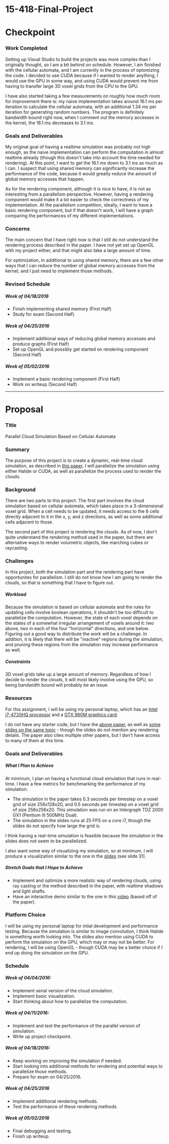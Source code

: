 # 15-418-Final-Project
# Checkpoint

### Work Completed
Setting up Visual Studio to build the projects was more complex than I originally thought, so I am a bit behind on schedule. However, I am finished with the cellular automata, and I am currently in the process of optomizing the code. I decided to use CUDA because if I wanted to render anything, I would use the GPU in some way, and using CUDA would prevent me from having to transfer large 3D voxel grids from the CPU to the GPU.

I have also started taking a few measurements on roughly how much room for improvement there is: my naive implementation takes around 16.1 ms per iteration to calculate the cellular automata, with an additional 1.34 ms per iteration for generating random numbers. The program is definitely bandwidth bound right now, when I comment out the memory accesses in the kernel, the 16.1 ms decreases to 3.1 ms.

### Goals and Deliverables
My original goal of having a realtime simulation was probably not high enough, as the naive implementation can perform the computation in almost realtime already (though this doesn't take into account the time needed for rendering). At this point, I want to get the 16.1 ms down to 3.1 ms as much as I can. I suspect that using shared memory can significantly increase the performance of the code, because it would greatly reduce the amount of global memory accesses that happen.

As for the rendering component, although it is nice to have, it is not as interesting from a parallelism perspective. However, having a rendering component would make it a lot easier to check the correctness of my implementation. At the parallelism competition, ideally, I want to have a basic rendering component, but if that doesn't work, I will have a graph comparing the performances of my different implementations.

### Concerns
The main concern that I have right now is that I still do not understand the rendering process described in the paper. I have not yet set up OpenGL with my project either, and that might also take a large amount of time.

For optimization, in additional to using shared memory, there are a few other ways that I can reduce the number of global memory accesses from the kernel, and I just need to implement those methods.

### Revised Schedule
##### Week of 04/18/2016
- Finish implementing shared memory (First Half)
- Study for exam (Second Half)

##### Week of 04/25/2016
- Implement additional ways of reducing global memory accesses and produce graphs (First Half)
- Set up OpenGL and possibly get started on rendering component (Second Half)

##### Week of 05/02/2016
- Implement a basic rendering component (First Half)
- Work on writeup (Second Half)


---

# Proposal
### Title
Parallel Cloud Simulation Based on Cellular Automata

### Summary
The purpose of this project is to create a dynamic, real-time cloud simulation, as described in [this paper](http://evasion.imag.fr/~Antoine.Bouthors/research/dea/sig00_cloud.pdf). I will parallelize the simulation using either Halide or CUDA, as well as parallelize the process used to render the clouds.

### Background
There are two parts to this project. The first part involves the cloud simulation based on cellular automata, which takes place in a 3-dimensional voxel grid. When a cell needs to be updated, it needs access to the 6 cells directly adjacent to it in the x, y, and z directions, as well as some additional cells adjacent to those.

The second part of this project is rendering the clouds. As of now, I don't quite understand the rendering method used in the paper, but there are alternative ways to render volumetric objects, like marching cubes or raycasting.

### Challenges
In this project, both the simulation part and the rendering part have opportunites for parallelism. I still do not know how I am going to render the clouds, so that is something that I have to figure out.

##### Workload
Because the simulation is based on cellular automata and the rules for updating cells involve boolean operations, it shouldn't be too difficult to parallelize the computation. However, the state of each voxel depends on the states of a somewhat irregular arrangement of voxels around it: two above, two in each of the four "horizontal" directions, and one below. Figuring out a good way to distribute the work will be a challenge. In addition, it is likely that there will be "inactive" regions during the simulation, and pruning these regions from the simulation may increase performance as well.

##### Constraints
3D voxel grids take up a large amount of memory. Regardless of how I decide to render the clouds, it will most likely involve using the GPU, so being bandwidth bound will probably be an issue.

### Resources
For this assignment, I will be using my personal laptop, which has an [Intel i7-4720HQ processor](http://ark.intel.com/products/78934/Intel-Core-i7-4720HQ-Processor-6M-Cache-up-to-3_60-GHz) and a [GTX 960M graphics card](http://www.geforce.com/hardware/notebook-gpus/geforce-gtx-960m/specifications).

I do not have any starter code, but I have the [above paper](http://evasion.imag.fr/~Antoine.Bouthors/research/dea/sig00_cloud.pdf), as well as [some slides on the same topic](http://www.cse.chalmers.se/edu/year/2011/course/TDA361/Advanced%20Computer%20Graphics/Seminar4-Clouds.pdf) - though the slides do not mention any rendering details. The paper also cites multiple other papers, but I don't have access to many of them at this time.

### Goals and Deliverables

##### What I Plan to Achieve
At minimum, I plan on having a functional cloud simulation that runs in real-time. I have a few metrics for benchmarking the performance of my simulation:
- The simulation in the paper takes 0.3 seconds per timestep on a voxel grid of size 256x128x20, and 0.5 seconds per timestep on a voxel grid of size 256x256x20. This simulation was run on an Intergraph TDZ 2000 GX1
(Pentium III 500MHz Dual).
- The simulation in the slides runs at 25 FPS on a core i7, though the slides do not specify how large the grid is.

I think having a real-time simulation is feasible because the simulation in the slides does not seem to be parallelized.

I also want some way of visualizing my simulation, so at minimum, I will produce a visualization similar to the one in the [slides](http://www.cse.chalmers.se/edu/year/2011/course/TDA361/Advanced%20Computer%20Graphics/Seminar4-Clouds.pdf) (see slide 31).

##### Stretch Goals that I Hope to Achieve
- Implement and optimize a more realistic way of rendering clouds, using ray casting or the method described in the paper, with realtime shadows and light shafts.
- Have an interactive demo similar to the one in this [video](https://www.youtube.com/watch?v=XLXU1o4F6pE) (based off of the paper).

### Platform Choice
I will be using my personal laptop for intial development and performance testing. Because the simulation is similar to image convolution, I think Halide is something worth looking into. The slides also mention using CUDA to perform the simulation on the GPU, which may or may not be better. For rendering, I will be using OpenGL - though CUDA may be a better choice if I end up doing the simulation on the GPU.

### Schedule
##### Week of 04/04/2016:
- Implement serial version of the cloud simulation.
- Implement basic visualization.
- Start thinking about how to parallelize the computation.

##### Week of 04/11/2016:
- Implement and test the performance of the parallel version of simulation.
- Write up project checkpoint.

##### Week of 04/18/2016:
- Keep working on improving the simulation if needed.
- Start looking into additional methods for rendering and potential ways to parallelize those methods.
- Prepare for exam on 04/25/2016.

##### Week of 04/25/2016
- Implement additional rendering methods.
- Test the performance of these rendering methods.

##### Week of 05/02/2016
- Final debugging and testing.
- Finish up writeup.
